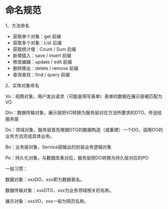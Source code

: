 # 命名规范

1、方法命名

* 获取单个对象：get 前缀
* 获取多个对象：List 后缀
* 获取统计值：Count / Sum 后缀
* 新增插入：save / insert 前缀
* 修改编辑：update /  edit 前缀
* 删除移出：delete / remove 前缀
* 查询查找：find / query  前缀

2、实体对象命名

Vo：视图对象，用户发出请求（可能是填写表单）表单的数据在展示层被匹配为VO

Dto：数据传输对象，展示层把VO转换为服务层对应方法所要求的DTO，传送给服务层

Do：领域对象，服务层首先根据DTO的数据构造（或重建）一个DO，调用DO的业务方法完成具体业务。

Bo：业务层对象，Service层输出的封装业务逻辑对象

Po：持久化对象，与数据库表对应，服务层把DO转换为持久层对应的PO



一般习惯：

 数据对象：xxxDO，xxx即为数据表名。

 数据传输对象：xxxDTO，xxx为业务领域相关的名称。

展示对象：xxxVO，xxx一般为网页名称。
